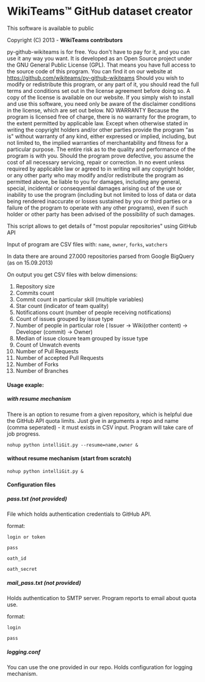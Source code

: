 WikiTeams™ GitHub dataset creator
===================

This software is available to public

Copyright (C) 2013 - **WikiTeams contributors**

py-github-wikiteams is for free. You don't have to pay for it, and you can use it any way you want. It is developed as an Open Source project under the GNU General Public License (GPL). That means you have full access to the source code of this program. You can find it on our website at https://github.com/wikiteams/py-github-wikiteams Should you wish to modify or redistribute this program, or any part of it, you should read the full terms and conditions set out in the license agreement before doing so. A copy of the license is available on our website. If you simply wish to install and use this software, you need only be aware of the disclaimer conditions in the license, which are set out below. NO WARRANTY Because the program is licensed free of charge, there is no warranty for the program, to the extent permitted by applicable law. Except when otherwise stated in writing the copyright holders and/or other parties provide the program "as is" without warranty of any kind, either expressed or implied, including, but not limited to, the implied warranties of merchantability and fitness for a particular purpose. The entire risk as to the quality and performance of the program is with you. Should the program prove defective, you assume the cost of all necessary servicing, repair or correction. In no event unless required by applicable law or agreed to in writing will any copyright holder, or any other party who may modify and/or redistribute the program as permitted above, be liable to you for damages, including any general, special, incidental or consequential damages arising out of the use or inability to use the program (including but not limited to loss of data or data being rendered inaccurate or losses sustained by you or third parties or a failure of the program to operate with any other programs), even if such holder or other party has been advised of the possibility of such damages.

This script allows to get details of "most popular repositories" using GitHub API

Input of program are CSV files with: `name`, `owner`, `forks`, `watchers`

In data there are around 27.000 repositories parsed from Google BigQuery (as on 15.09.2013)

On output you get CSV files with below dimensions:

1. Repository size 
2. Commits count
3. Commit count in particular skill (multiple variables) 
4. Star count (indicator of team quality)
5. Notifications count (number of people receiving notifications)
6. Count of issues grouped by issue type
7. Number of people in particular role ( Issuer -> Wiki(other content)  -> Developer (commit) -> Owner)
8. Median of issue closure team grouped by issue type
9. Count of Unwatch events
10. Number of Pull Requests 
11. Number of accepted Pull Requests
12. Number of Forks
13. Number of Branches

#### Usage exaple:

##### with resume mechanism

There is an option to resume from a given repository, which is helpful due the GitHub API quota limits. Just give in arguments a repo and name (comma seperated) - it must exists in CSV input. Program will take care of job progress.

`nohup python intelliGit.py --resume=name,owner &`

#### without resume mechanism (start from scratch)

`nohup python intelliGit.py &`

#### Configuration files

##### pass.txt (not provided)

File which holds authentication credentials to GitHub API.

format:

`login or token`

`pass`

`oath_id`

`oath_secret`

##### mail_pass.txt (not provided)

Holds authentication to SMTP server. Program reports to email about quota use.

format:

`login`

`pass`

##### logging.conf

You can use the one provided in our repo. Holds configuration for logging mechanism.
